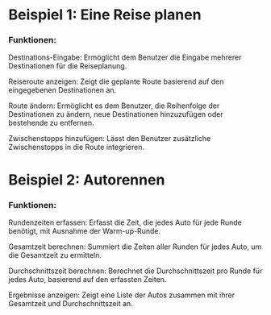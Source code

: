 # Beispiel 1: Eine Reise planen
### Funktionen:

Destinations-Eingabe: Ermöglicht dem Benutzer die Eingabe mehrerer Destinationen für die Reiseplanung.

Reiseroute anzeigen: Zeigt die geplante Route basierend auf den eingegebenen Destinationen an.

Route ändern: Ermöglicht es dem Benutzer, die Reihenfolge der Destinationen zu ändern, neue Destinationen hinzuzufügen oder bestehende zu entfernen.

Zwischenstopps hinzufügen: Lässt den Benutzer zusätzliche Zwischenstopps in die Route integrieren.



# Beispiel 2: Autorennen
### Funktionen:

Rundenzeiten erfassen: Erfasst die Zeit, die jedes Auto für jede Runde benötigt, mit Ausnahme der Warm-up-Runde.

Gesamtzeit berechnen: Summiert die Zeiten aller Runden für jedes Auto, um die Gesamtzeit zu ermitteln.

Durchschnittszeit berechnen: Berechnet die Durchschnittszeit pro Runde für jedes Auto, basierend auf den erfassten Zeiten.

Ergebnisse anzeigen: Zeigt eine Liste der Autos zusammen mit ihrer Gesamtzeit und Durchschnittszeit an.
